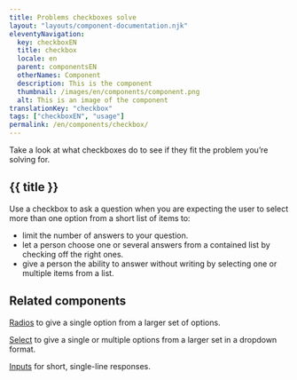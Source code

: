 ```yaml
---
title: Problems checkboxes solve
layout: "layouts/component-documentation.njk"
eleventyNavigation:
  key: checkboxEN
  title: checkbox
  locale: en
  parent: componentsEN
  otherNames: Component
  description: This is the component
  thumbnail: /images/en/components/component.png
  alt: This is an image of the component
translationKey: "checkbox"
tags: ["checkboxEN", "usage"]
permalink: /en/components/checkbox/
---
```


Take a look at what checkboxes do to see if they fit the problem you’re solving for.

## {{ title }}

Use a checkbox to ask a question when you are expecting the user to select more than one option from a short list of items to:

- limit the number of answers to your question.
- let a person choose one or several answers from a contained list by checking off the right ones.
- give a person the ability to answer without writing by selecting one or multiple items from a list.

<section class="bg-full-width bg-blue-900 text-light py-500">

## Related components

[Radios](#todo) to give a single option from a larger set of options.

[Select](#todo) to give a single or multiple options from a larger set in a dropdown format.

[Inputs](#todo) for short, single-line responses.

</section>
